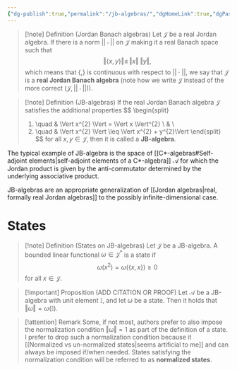 ```yaml
---
{"dg-publish":true,"permalink":"/jb-algebras/","dgHomeLink":true,"dgPassFrontmatter":false,"dgShowBacklinks":false,"dgShowLocalGraph":true,"dgShowInlineTitle":false,"dgShowFileTree":true,"dgEnableSearch":true}
---
```



>[!note] Definition (Jordan Banach algebras)
>Let $\mathcal{J}$ be a real Jordan algebra. If there is a norm $||\cdot||$ on $\mathcal{J}$ making it a real Banach space such that
>$$
>\Vert\{x,y\}\Vert\leq\,\Vert x\Vert \;\Vert y\Vert ,
>$$
>which means that $\{,\}$ is continuous with respect to $||\cdot||$, we say that $\mathcal{J}$ is a **real Jordan Banach algebra** (note how we write $\mathcal{J}$ instead of the more correct $(\mathcal{J},||\cdot||)$).

>[!note] Definition (JB-algebras)
>If the real Jordan Banach algebra $\mathcal{J}$ satisfies the additional properties
>$$
>\begin{split}
>1) \quad & \Vert x^{2} \Vert = \Vert x \Vert^{2}  \\ & \\
>2) \quad & \Vert x^{2} \Vert \leq \Vert x^{2} + y^{2}\Vert
>\end{split}
>$$
>for all $x,y\in\mathcal{J}$, then it is called a **JB-algebra**.

The typical example of JB-algebra is the space of [[C*-algebras#Self-adjoint elements\|self-adjoint elements of a C*-algebra]] $\mathscr{A}$ for which the Jordan product is given by the anti-commutator determined by the underlying associative product.

JB-algebras are an appropriate generalization of [[Jordan algebras\|real, formally real Jordan algebras]] to the possibly infinite-dimensional case.

# States 

>[!note] Definition (States on JB-algebras)
>Let $\mathcal{J}$ be a JB-algebra. A bounded linear functional $\omega\in\mathcal{J}^{*}$ is a state if 
>$$
>\omega(x^{2})=\omega(\{x,x\})\geq 0
>$$
>for all $x\in\mathcal{J}$.


>[!important] Proposition (ADD CITATION OR PROOF)
>Let $\mathscr{A}$ be a JB-algebra with unit element $\mathbb{I}$, and let $\omega$ be a state. Then it holds that $\Vert \omega \Vert =\omega(\mathbb{I})$.

>[!attention] Remark
>Some, if not most, authors prefer to also impose the normalization condition  $\Vert\omega\Vert=1$ as part of the definition of a state. I prefer to drop such a normalization condition because it [[Normalized vs un-normalized states\|seems artificial to me]] and can always be imposed if/when needed. 
>States satisfying the normalization condition will be referred to as **normalized states**.
